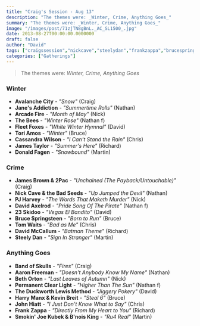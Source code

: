 ```yaml
---
title: "Craig's Session - Aug 13"
description: "The themes were: _Winter, Crime, Anything Goes_"
summary: "The themes were: _Winter, Crime, Anything Goes_"
image: "/images/post/71zjTN8gBnL._AC_SL1500_.jpg"
date: 2013-08-27T00:00:00.0000000
draft: false
author: "David"
tags: ["craigssession","nickcave","steelydan","frankzappa","brucespringsteen","tomwaits","donaldfagen","johnhiatt","jamestaylor","pjharvey","arcadefire","jamesbrown","davidaxelrod","cassandrawilson","fleetfoxes","2pac","toriamos","bethorton","theduckworthlewismethod"," ween","thebees","23skidoo","harrymanx","bnoisking","kevinbreit","bandofskulls","aaronfreeman","avalanchecity","davidmccallum","janesaddiction","smokinjoekubek","permanentclearlight"]
categories: ["Gatherings"]
---
```

> The themes were: _Winter, Crime, Anything Goes_
### Winter
- **Avalanche City** - _"Snow"_ (Craig)
- **Jane's Addiction** - _"Summertime Rolls"_ (Nathan)
- **Arcade Fire** - _"Month of May"_ (Nick)
- **The Bees** - _"Winter Rose"_ (Nathan f)
- **Fleet Foxes** - _"White Winter Hymnal"_ (David)
- **Tori Amos** - _"Winter"_ (Bruce)
- **Cassandra Wilson** - _"I Can't Stand the Rain"_ (Chris)
- **James Taylor** - _"Summer's Here"_ (Richard)
- **Donald Fagen** - _"Snowbound"_ (Martin)
### Crime
- **James Brown & 2Pac** - _"Unchained (The Payback/Untouchable)"_ (Craig)
- **Nick Cave & the Bad Seeds** - _"Up Jumped the Devil"_ (Nathan)
- **PJ Harvey** - _"The Words That Maketh Murder"_ (Nick)
- **David Axelrod** - _"Pride Song Of The Pirate"_ (Nathan f)
- **23 Skidoo** - _"Vegas El Bandito"_ (David)
- **Bruce Springsteen** - _"Born to Run"_ (Bruce)
- **Tom Waits** - _"Bad as Me"_ (Chris)
- **David McCallum** - _"Batman Theme"_ (Richard)
- **Steely Dan** - _"Sign In Stranger"_ (Martin)
### Anything Goes
- **Band of Skulls** - _"Fires"_ (Craig)
- **Aaron Freeman** - _"Doesn't Anybody Know My Name"_ (Nathan)
- **Beth Orton** - _"Last Leaves of Autumn"_ (Nick)
- **Permanent Clear Light** - _"Higher Than The Sun"_ (Nathan f)
- **The Duckworth Lewis Method** - _"Jiggery Pokery"_ (David)
- **Harry Manx & Kevin Breit** - _"Steal 6"_ (Bruce)
- **John Hiatt** - _"I Just Don't Know What to Say"_ (Chris)
- **Frank Zappa** - _"Directly From My Heart to You"_ (Richard)
- **Smokin' Joe Kubek & B'nois King** - _"Ru4 Real"_ (Martin)
